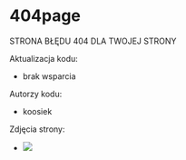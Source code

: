 # 404page

STRONA BŁĘDU 404 DLA TWOJEJ STRONY

Aktualizacja kodu:

+ brak wsparcia

Autorzy kodu:

+ koosiek

Zdjęcia strony:

+ <img src="https://cdn.discordapp.com/attachments/863167283706200157/869675944498036836/unknown.png">
